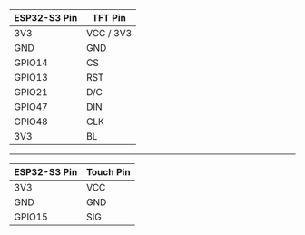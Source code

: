 | ESP32-S3 Pin | TFT Pin   |
| ------------ | --------- |
| 3V3          | VCC / 3V3 |
| GND          | GND       |
| GPIO14       | CS        |
| GPIO13       | RST       |
| GPIO21       | D/C       |
| GPIO47       | DIN       |
| GPIO48       | CLK       |
| 3V3          | BL        |
--- 
| ESP32-S3 Pin | Touch Pin |
| ------------ | --------- |
| 3V3          | VCC       |
| GND          | GND       |
| GPIO15       | SIG       |
